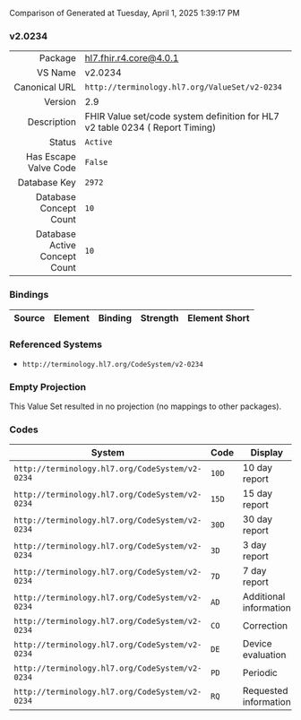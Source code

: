 Comparison of 
Generated at Tuesday, April 1, 2025 1:39:17 PM

### v2.0234

|      |     |
| ---: | --- |
| Package | hl7.fhir.r4.core@4.0.1 |
| VS Name | v2.0234 |
| Canonical URL | `http://terminology.hl7.org/ValueSet/v2-0234` |
| Version | 2.9 |
| Description | FHIR Value set/code system definition for HL7 v2 table 0234 ( Report Timing) |
| Status | `Active` |
| Has Escape Valve Code | `False` |
| Database Key | `2972` |
| Database Concept Count | `10` |
| Database Active Concept Count | `10` |
### Bindings

| Source | Element | Binding | Strength | Element Short |
| ------ | ------- | ------- | -------- | ------------- |

### Referenced Systems

* `http://terminology.hl7.org/CodeSystem/v2-0234`
### Empty Projection

This Value Set resulted in no projection (no mappings to other packages).

### Codes

| System | Code | Display |
| ------ | ---- | ------- |
| `http://terminology.hl7.org/CodeSystem/v2-0234` | `10D` | 10 day report |
| `http://terminology.hl7.org/CodeSystem/v2-0234` | `15D` | 15 day report |
| `http://terminology.hl7.org/CodeSystem/v2-0234` | `30D` | 30 day report |
| `http://terminology.hl7.org/CodeSystem/v2-0234` | `3D` | 3 day report |
| `http://terminology.hl7.org/CodeSystem/v2-0234` | `7D` | 7 day report |
| `http://terminology.hl7.org/CodeSystem/v2-0234` | `AD` | Additional information |
| `http://terminology.hl7.org/CodeSystem/v2-0234` | `CO` | Correction |
| `http://terminology.hl7.org/CodeSystem/v2-0234` | `DE` | Device evaluation |
| `http://terminology.hl7.org/CodeSystem/v2-0234` | `PD` | Periodic |
| `http://terminology.hl7.org/CodeSystem/v2-0234` | `RQ` | Requested information |
